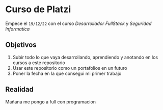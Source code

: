 # Curso de **Platzi**

Empece el `19/12/22` con el curso *Desarrollador FullStack* y *Seguridad Informatica*

## Objetivos

1. Subir todo lo que vaya desarrollando, aprendiendo y anotando en los cursos a este repositorio
2. Usar este repositorio como un portafolios en un futuro
3. Poner la fecha en la que consegui mi primer trabajo

## Realidad

Mañana me pongo a full con programacion
